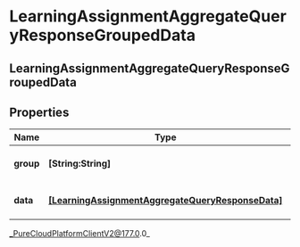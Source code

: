 # LearningAssignmentAggregateQueryResponseGroupedData

## LearningAssignmentAggregateQueryResponseGroupedData

## Properties

|Name | Type | Description | Notes|
|------------ | ------------- | ------------- | -------------|
| **group** | **[String:String]** | The group values for this data | [optional] |
| **data** | [**[LearningAssignmentAggregateQueryResponseData]**]([LearningAssignmentAggregateQueryResponseData]) | The metrics in this group | [optional] |



_PureCloudPlatformClientV2@177.0.0_
